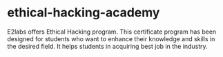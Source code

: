 ethical-hacking-academy
=======================

E2labs offers Ethical Hacking program. This certificate program has been designed for students who want to enhance their knowledge and skills in the desired field. It helps students in acquiring best job in the industry.